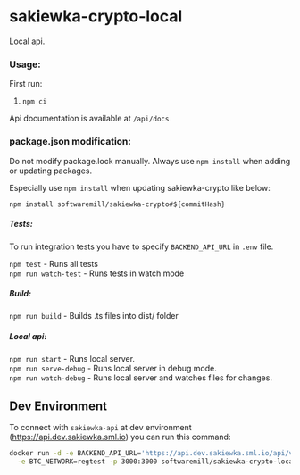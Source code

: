 # sakiewka-crypto-local

Local api.

### Usage:

First run:  
1.  `npm ci`  

Api documentation is available at `/api/docs`

### package.json modification:

Do not modify package.lock manually. Always use `npm install` when adding or updating packages.

Especially use `npm install` when updating sakiewka-crypto like below:

`npm install softwaremill/sakiewka-crypto#${commitHash}`

##### Tests: 
To run integration tests you have to specify `BACKEND_API_URL` in `.env` file.

`npm test` - Runs all tests  
`npm run watch-test` - Runs tests in watch mode  

##### Build: 
`npm run build` - Builds .ts files into dist/ folder  

##### Local api:  
`npm run start` - Runs local server.  
`npm run serve-debug` - Runs local server in debug mode.  
`npm run watch-debug` - Runs local server and watches files for changes.  


## Dev Environment

To connect with `sakiewka-api` at dev environment (https://api.dev.sakiewka.sml.io) you can run this command:


```bash
docker run -d -e BACKEND_API_URL='https://api.dev.sakiewka.sml.io/api/v1' \
  -e BTC_NETWORK=regtest -p 3000:3000 softwaremill/sakiewka-crypto-local
```
